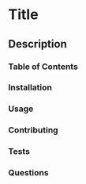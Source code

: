 # Title

## Description

### Table of Contents

### Installation

### Usage

### Contributing

### Tests

### Questions
